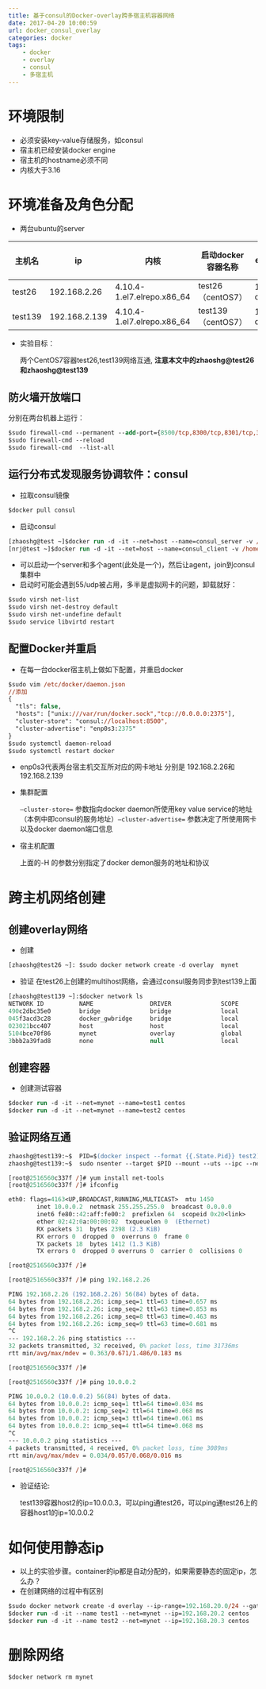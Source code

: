 ```yaml
---
title: 基于consul的Docker-overlay跨多宿主机容器网络
date: 2017-04-20 10:00:59
url: docker_consul_overlay
categories: docker
tags: 
	- docker
	- overlay
	- consul
	- 多宿主机
---
```


# 环境限制

- 必须安装key-value存储服务，如consul
- 宿主机已经安装docker engine
- 宿主机的hostname必须不同
- 内核大于3.16


<!--more-->


# 环境准备及角色分配

- 两台ubuntu的server

主机名 | ip     | 内核 | 启动docker容器名称 | docker engine版本 |consul服务
---|---|---|---|---|---
test26 | 192.168.2.26 | 4.10.4-1.el7.elrepo.x86_64 | test26（centOS7） | 17.03.0-ce | server
test139 | 192.168.2.139 | 4.10.4-1.el7.elrepo.x86_64 | test139（centOS7） | 17.03.0-ce | client

- 实验目标：
    
    两个CentOS7容器test26,test139网络互通, **注意本文中的zhaoshg@test26和zhaoshg@test139**

## 防火墙开放端口
分别在两台机器上运行：
```ps
$sudo firewall-cmd --permanent --add-port={8500/tcp,8300/tcp,8301/tcp,3375/tcp,2375/tcp}
$sudo firewall-cmd --reload
$sudo firewall-cmd  --list-all
```

## 运行分布式发现服务协调软件：consul

- 拉取consul镜像
```ps
$docker pull consul
```
- 启动consul
```ps
[zhaoshg@test ~]$docker run -d -it --net=host --name=consul_server -v /home/zhaoshg/consul_data:/data -e 'CONSUL_LOCAL_CONFIG={"skip_leave_on_interrupt": true}' -p 8300:8300 -p 8301:8301 -p 8301:8301/udp -p 8302:8302 -p 8302:8302/udp -p 8400:8400 -p 8500:8500 -p 53:53/udp consul agent -server -bootstrap -bind=192.168.2.26
[nrj@test ~]$docker run -d -it --net=host --name=consul_client -v /home/zhaoshg/consul_data:/data -e 'CONSUL_LOCAL_CONFIG={"leave_on_terminate": true}' -p 8300:8300 -p 8301:8301 -p 8301:8301/udp -p 8302:8302 -p 8302:8302/udp -p 8400:8400 -p 8500:8500 -p 53:53/udp  consul agent -bind=192.168.2.139 -join=192.168.2.26
```
- 可以启动一个server和多个agent(此处是一个)，然后让agent，join到consul集群中
- 启动时可能会遇到55/udp被占用，多半是虚拟网卡的问题，卸载就好：
```ps
$sudo virsh net-list
$sudo virsh net-destroy default 
$sudo virsh net-undefine default
$sudo service libvirtd restart
```

## 配置Docker并重启
- 在每一台docker宿主机上做如下配置，并重启docker
```ps
$sudo vim /etc/docker/daemon.json
//添加
{
  "tls": false,
  "hosts": ["unix:///var/run/docker.sock","tcp://0.0.0.0:2375"],
  "cluster-store": "consul://localhost:8500",
  "cluster-advertise": "enp0s3:2375"
}
$sudo systemctl daemon-reload
$sudo systemctl restart docker
```
- enp0s3代表两台宿主机交互所对应的网卡地址  分别是  192.168.2.26和192.168.2.139
- 集群配置

   `–cluster-store=` 参数指向docker daemon所使用key value service的地址（本例中即consul的服务地址）`–cluster-advertise=` 参数决定了所使用网卡以及docker daemon端口信息

- 宿主机配置

    上面的-H 的参数分别指定了docker demon服务的地址和协议

# 跨主机网络创建

## 创建overlay网络
- 创建
```ps
[zhaoshg@test26 ~]: $sudo docker network create -d overlay  mynet
```

- 验证
在test26上创建的multihost网络，会通过consul服务同步到test139上面
```ps
[zhaoshg@test139 ~]:$docker network ls
NETWORK ID          NAME                DRIVER              SCOPE
490c2dbc35e0        bridge              bridge              local
045f3acd3c28        docker_gwbridge     bridge              local
023021bcc407        host                host                local
5104bce70f86        mynet               overlay             global
3bbb2a39fad8        none                null                local  
```

## 创建容器
- 创建测试容器
```ps
$docker run -d -it --net=mynet --name=test1 centos
$docker run -d -it --net=mynet --name=test2 centos
```


## 验证网络互通
```ps
zhaoshg@test139:~$  PID=$(docker inspect --format {{.State.Pid}} test2)
zhaoshg@test139:~$  sudo nsenter --target $PID --mount --uts --ipc --net --pid

[root@2516560c337f /]# yum install net-tools
[root@2516560c337f /]# ifconfig

eth0: flags=4163<UP,BROADCAST,RUNNING,MULTICAST>  mtu 1450
        inet 10.0.0.2  netmask 255.255.255.0  broadcast 0.0.0.0
        inet6 fe80::42:aff:fe00:2  prefixlen 64  scopeid 0x20<link>
        ether 02:42:0a:00:00:02  txqueuelen 0  (Ethernet)
        RX packets 31  bytes 2398 (2.3 KiB)
        RX errors 0  dropped 0  overruns 0  frame 0
        TX packets 18  bytes 1412 (1.3 KiB)
        TX errors 0  dropped 0 overruns 0  carrier 0  collisions 0

[root@2516560c337f /]# 

[root@2516560c337f /]# ping 192.168.2.26

PING 192.168.2.26 (192.168.2.26) 56(84) bytes of data.
64 bytes from 192.168.2.26: icmp_seq=1 ttl=63 time=0.657 ms
64 bytes from 192.168.2.26: icmp_seq=2 ttl=63 time=0.853 ms
64 bytes from 192.168.2.26: icmp_seq=8 ttl=63 time=0.463 ms
64 bytes from 192.168.2.26: icmp_seq=9 ttl=63 time=0.681 ms
^C
--- 192.168.2.26 ping statistics ---
32 packets transmitted, 32 received, 0% packet loss, time 31736ms
rtt min/avg/max/mdev = 0.363/0.671/1.486/0.183 ms

[root@2516560c337f /]# 

[root@2516560c337f /]# ping 10.0.0.2

PING 10.0.0.2 (10.0.0.2) 56(84) bytes of data.
64 bytes from 10.0.0.2: icmp_seq=1 ttl=64 time=0.034 ms
64 bytes from 10.0.0.2: icmp_seq=2 ttl=64 time=0.068 ms
64 bytes from 10.0.0.2: icmp_seq=3 ttl=64 time=0.061 ms
64 bytes from 10.0.0.2: icmp_seq=4 ttl=64 time=0.068 ms
^C
--- 10.0.0.2 ping statistics ---
4 packets transmitted, 4 received, 0% packet loss, time 3089ms
rtt min/avg/max/mdev = 0.034/0.057/0.068/0.016 ms

[root@2516560c337f /]#
```

- 验证结论:
    
    test139容器host2的ip=10.0.0.3，可以ping通test26，可以ping通test26上的容器host1的ip=10.0.0.2

# 如何使用静态ip

- 以上的实验步骤。container的ip都是自动分配的，如果需要静态的固定ip，怎么办？
- 在创建网络的过程中有区别

```ps
$sudo docker network create -d overlay --ip-range=192.168.20.0/24 --gateway=192.168.20.1 --subnet=192.168.20.0/24 mynet
$docker run -d -it --name test1 --net=mynet --ip=192.168.20.2 centos
$docker run -d -it --name test2 --net=mynet --ip=192.168.20.3 centos
```

# 删除网络
```ps
$docker network rm mynet
```